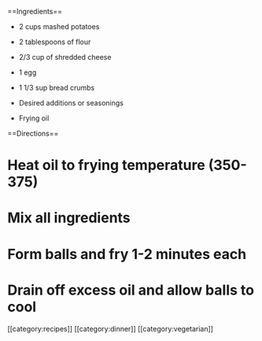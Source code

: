 ==Ingredients==

* 2 cups mashed potatoes

* 2 tablespoons of flour

* 2/3 cup of shredded cheese

* 1 egg

* 1 1/3 sup bread crumbs

* Desired additions or seasonings

* Frying oil

==Directions==

# Heat oil to frying temperature (350-375)
# Mix all ingredients 
# Form balls and fry 1-2 minutes each
# Drain off excess oil and allow balls to cool

[[category:recipes]] [[category:dinner]] [[category:vegetarian]]
